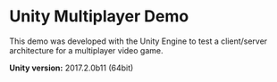 # Unity Multiplayer Demo

This demo was developed with the Unity Engine to test a client/server architecture for a multiplayer video game.

**Unity version:** 2017.2.0b11 (64bit)
